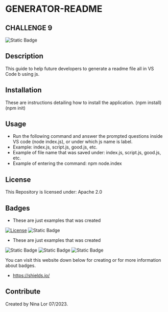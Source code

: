 

# GENERATOR-README
## CHALLENGE 9
![Static Badge](https://img.shields.io/badge/challenge%209-purple)

## Description
This guide to help future developers to generate a readme file all in VS Code b using js.
## Installation
These are instructions detailing how to install the application.
(npm install)
(npm init)

## Usage

- Run the following command and answer the prompted questions inside VS code (node index.js), or under which js name is label.
- Example: index.js, script.js, good.js, etc.
- Example of file name that was saved under: index.js, script.js, good.js, etc.
- Example of entering the command: npm node.index

## License
 This Repository is licensed under: Apache 2.0

## Badges
* These are just examples that was created

[![License](https://img.shields.io/badge/License-Apache_2.0-blue.svg)](https://opensource.org/licenses/Apache-2.0)
![Static Badge](https://img.shields.io/badge/javascript-100%25-blue)

* These are just examples that was created

![Static Badge](https://img.shields.io/badge/javascript-yellow)
![Static Badge](https://img.shields.io/badge/node.js-green)
![Static Badge](https://img.shields.io/badge/inquirer-red)

You can visit this website down below for creating or for more information about badges.

- https://shields.io/


## Contribute
Created by Nina Lor 07/2023.

 